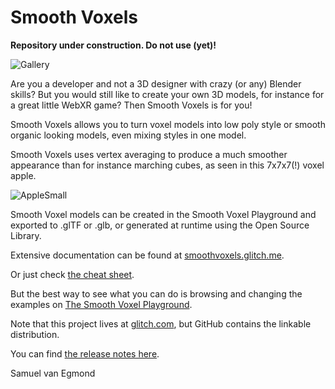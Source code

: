 # Smooth Voxels

**Repository under construction. Do not use (yet)!**

![Gallery](https://github.com/SamuelVanEgmond/smoothvoxels/assets/95985602/5bf248cb-726e-4490-b2fd-2305f4fac160)

Are you a developer and not a 3D designer with crazy (or any) Blender skills? But you would still like to create your own 3D models, for instance for a great little WebXR game? Then Smooth Voxels is for you!

Smooth Voxels allows you to turn voxel models into low poly style or smooth organic looking models, even mixing styles in one model.

Smooth Voxels uses vertex averaging to produce a much smoother appearance than for instance marching cubes, as seen in this 7x7x7(!) voxel apple.

![AppleSmall](https://github.com/SamuelVanEgmond/smoothvoxels/assets/95985602/7d815f6f-a2f1-4964-8e78-4446f2a0e3f5)

Smooth Voxel models can be created in the Smooth Voxel Playground and exported to .glTF or .glb, or generated at runtime using the Open Source Library.

Extensive documentation can be found at [smoothvoxels.glitch.me](https://smoothvoxels.glitch.me/).

Or just check [the cheat sheet](https://smoothvoxels.glitch.me/cheatsheet.html).

But the best way to see what you can do is browsing and changing the examples on [The Smooth Voxel Playground](https://smoothvoxels.glitch.me/playground.html).

Note that this project lives at [glitch.com](https://www.glitch.com), but GitHub contains the linkable distribution. 

You can find [the release notes here](https://smoothvoxels.glitch.me/#ReleaseNotes).

Samuel van Egmond 
